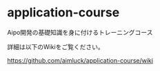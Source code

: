 application-course
=============

Aipo開発の基礎知識を身に付けるトレーニングコース

詳細は以下のWikiをご覧ください。

https://github.com/aimluck/application-course/wiki





